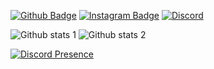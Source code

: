 [![Github Badge](https://img.shields.io/badge/-Github-000?style=quare&labelColor=000&logo=Github&logoColor=white&link=link)](https://github.com/MreBeatz) 
[![Instagram Badge](https://img.shields.io/badge/-Instagram-C13584?style=flat-quare&labelColor=C13584&logo=instagram&logoColor=white&link=link)](https://www.instagram.com/lyricslilmre/) 
[![Discord](https://img.shields.io/discord/591914197219016707.svg?label=&logo=discord&logoColor=ffffff&color=7389D8&labelColor=6A7EC2)](https://discord.gg/aphrodis)

![Github stats 1](https://github-readme-stats.vercel.app/api?username=MreBeatz&show_icons=true&theme=gradient) 
![Github stats 2](https://github-readme-stats.vercel.app/api?username=MreBeatz&show_icons=true&theme=radical)


[![Discord Presence](https://lanyard.cnrad.dev/api/:id)](https://discord.com/users/918229327752101918)
